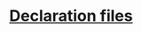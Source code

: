 # [Declaration files](https://www.typescriptlang.org/docs/handbook/declaration-files/introduction.html)
